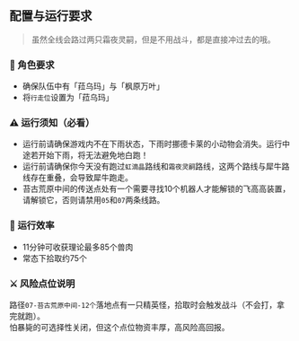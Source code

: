 ## 配置与运行要求

> 虽然全线会路过两只霜夜灵嗣，但是不用战斗，都是直接冲过去的哦。

### 🎯 角色要求
- 确保队伍中有「菈乌玛」与「枫原万叶」
- 将`行走位`设置为「菈乌玛」

### ⚠️ 运行须知（必看）
- 运行前请确保游戏内不在下雨状态，下雨时挪德卡莱的小动物会消失。运行中途若开始下雨，将无法避免地白跑！
- 运行前请确保你今天没有跑过`虹滴晶`路线和`霜夜灵嗣`路线，这两个路线与犀牛路线存在重叠，会导致犀牛跑走。
- 苔古荒原中间的传送点处有一个需要寻找10个机器人才能解锁的飞高高装置，请解锁它，否则请禁用`05`和`07`两条线路。

### 🚀 运行效率
- 11分钟可收获理论最多85个兽肉
- 常态下拾取约75个

### ⚔️ 风险点位说明
路径`07-苔古荒原中间-12个`落地点有一只精英怪，拾取时会触发战斗（不会打，拿完就跑）。  
怕暴毙的可选择性关闭，但这个点位物资丰厚，高风险高回报。
